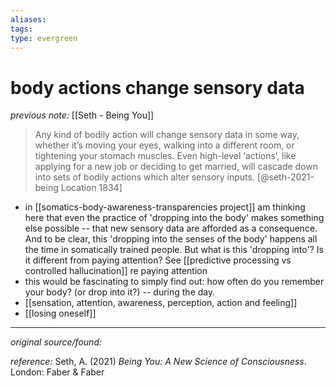 ```yaml
---
aliases: 
tags: 
type: evergreen
---
```


# body actions change sensory data

_previous note:_ [[Seth - Being You]]

> Any kind of bodily action will change sensory data in some way, whether it’s moving your eyes, walking into a different room, or tightening your stomach muscles. Even high-level ‘actions’, like applying for a new job or deciding to get married, will cascade down into sets of bodily actions which alter sensory inputs. [@seth-2021-being Location 1834]

- in [[somatics-body-awareness-transparencies project]] am thinking here that even the practice of 'dropping into the body' makes something else possible -- that new sensory data are afforded as a consequence. And to be clear, this 'dropping into the senses of the body' happens all the time in somatically trained people. But what is this 'dropping into'? Is it different from paying attention? See [[predictive processing vs controlled hallucination]] re paying attention
- this would be fascinating to simply find out: how often do you remember your body? (or drop into it?) -- during the day. 
- [[sensation, attention, awareness, perception, action and feeling]]
- [[losing oneself]]

---

_original source/found:_ 

_reference:_ Seth, A. (2021) _Being You: A New Science of Consciousness_. London: Faber & Faber



